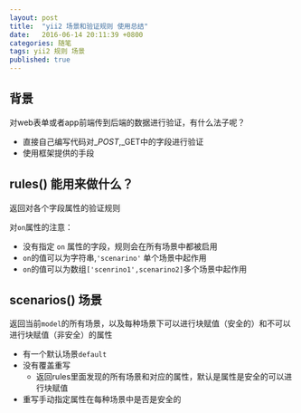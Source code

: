 ```yaml
---
layout: post
title:  "yii2 场景和验证规则 使用总结"
date:   2016-06-14 20:11:39 +0800
categories: 随笔
tags: yii2 规则 场景
published: true
---
```




## 背景

对web表单或者app前端传到后端的数据进行验证，有什么法子呢？

- 直接自己编写代码对$\_POST ,$\_GET中的字段进行验证
- 使用框架提供的手段

## rules() 能用来做什么？

返回对各个字段属性的验证规则

对`on`属性的注意：

- 没有指定 `on` 属性的字段，规则会在所有场景中都被启用
- `on`的值可以为字符串,`'scenarino'` 单个场景中起作用
- `on`的值可以为数组`['scenrino1',scenarino2]`多个场景中起作用

## scenarios() 场景

返回当前`model`的所有场景，以及每种场景下可以进行块赋值（安全的）和不可以进行块赋值（非安全）的属性

- 有一个默认场景`default`
- 没有覆盖重写
	+ 返回rules里面发现的所有场景和对应的属性，默认是属性是安全的可以进行块赋值
- 重写手动指定属性在每种场景中是否是安全的

